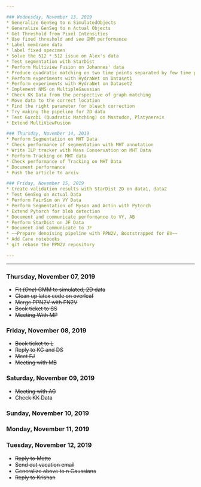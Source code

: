 ```yaml
---

### Wednesday, November 13, 2019
* Generalize GenSeg to n SimulatedObjects
* Generalize GenSeg to n Actual Objects
* Get Threshold from Pixel Intensities
* Use fixed threshold and see GMM performance
* Label membrane data
* label fixed specimen
* Solve the 512 * 512 issue on Alex's data
* Test segmentation with StarDist
* Perform Multiview Fusion on Johannes' data
* Produce quadratic matching on two time points separated by few time points
* Perform experiments with HydraNet on Dataset1
* Perform experiments with HydraNet on Dataset2
* Implement NMS on MultipleGaussian
* Check KK Data from the perspective of graph matching
* Move data to the correct location
* Find the right parameter for bleach correction
* Try making the pipeline for 2D data
* Test Gurobi (Quadratic Matching) on Mastodon, Platynereis
* Extend MultiViewFusion

### Thursday, November 14, 2019
* Perform Segmentation on MHT Data
* Check performance of segmentation with MHT annotation
* Write ILP tracker with Mass Conservation on MHT Data
* Perform Tracking on MHT data
* Check performance of Tracking on MHT Data
* Document performance
* Push the article to arxiv

### Friday, November 15, 2019
* Create validation results with StarDist 2D on data1, data2
* Test GenSeg on Actual Data
* Perform FairSim on VY Data
* Perform Segmentation of Myson and Actin with Pytorch
* Extend Pytorch for blob detection
* Document and communicate performance to VY, AB
* Perform StarDist on JF Data
* Document and Communicate to JF
* ~~Prepare denoising pipeline with PPN2V, Bootstrapped for BV~~
* Add Care notebooks
* git rebase the PPN2V repository

---
```


---

### Thursday, November 07, 2019
* ~~Fit (*One*) GMM to simulated, 2D data~~
* ~~Clean up latex code on overleaf~~
* ~~Merge PPN2V with PN2V~~
* ~~Book ticket to SS~~
* ~~Meeting With MP~~


### Friday, November 08, 2019
* ~~Book ticket to L~~
* ~~Reply to KG and DS~~
* ~~Meet FJ~~
* ~~Meeting with MB~~

### Saturday, November 09, 2019
* ~~Meeting with AG~~
* ~~Check KK Data~~


### Sunday, November 10, 2019


### Monday, November 11, 2019


### Tuesday, November 12, 2019

* ~~Reply to Mette~~
* ~~Send out vacation email~~
* ~~Generalize above to n Gaussians~~
* ~~Reply to Krishan~~

